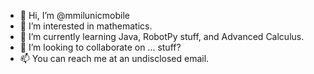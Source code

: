 - 👋 Hi, I’m @mmilunicmobile
- 👀 I’m interested in mathematics. 
- 🌱 I’m currently learning Java, RobotPy stuff, and Advanced Calculus.
- 💞️ I’m looking to collaborate on ... stuff?
- 📫 You can reach me at an undisclosed email.

<!---
mmilunicmobile/mmilunicmobile is a ✨ special ✨ repository because its `README.md` (this file) appears on your GitHub profile.
You can click the Preview link to take a look at your changes.
--->
